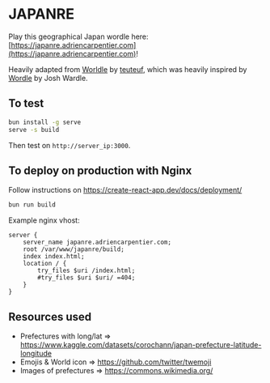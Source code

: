 # JAPANRE

Play this geographical Japan wordle here: [https://japanre.adriencarpentier.com](https://japanre.adriencarpentier.com)!

Heavily adapted from [Worldle](https://worldle.teuteuf.fr/) by [teuteuf](https://github.com/teuteuf/), which was heavily inspired by [Wordle](https://wordle.net/) by Josh Wardle.

## To test

```bash
bun install -g serve
serve -s build
```

Then test on `http://server_ip:3000`.

## To deploy on production with Nginx

Follow instructions on https://create-react-app.dev/docs/deployment/

```bash
bun run build
```

Example nginx vhost:
```nginx
server {
    server_name japanre.adriencarpentier.com;
    root /var/www/japanre/build;
    index index.html;
    location / {
        try_files $uri /index.html;
        #try_files $uri $uri/ =404;
    }
}
```

## Resources used

- Prefectures with long/lat => https://www.kaggle.com/datasets/corochann/japan-prefecture-latitude-longitude
- Emojis & World icon => https://github.com/twitter/twemoji
- Images of prefectures => https://commons.wikimedia.org/

